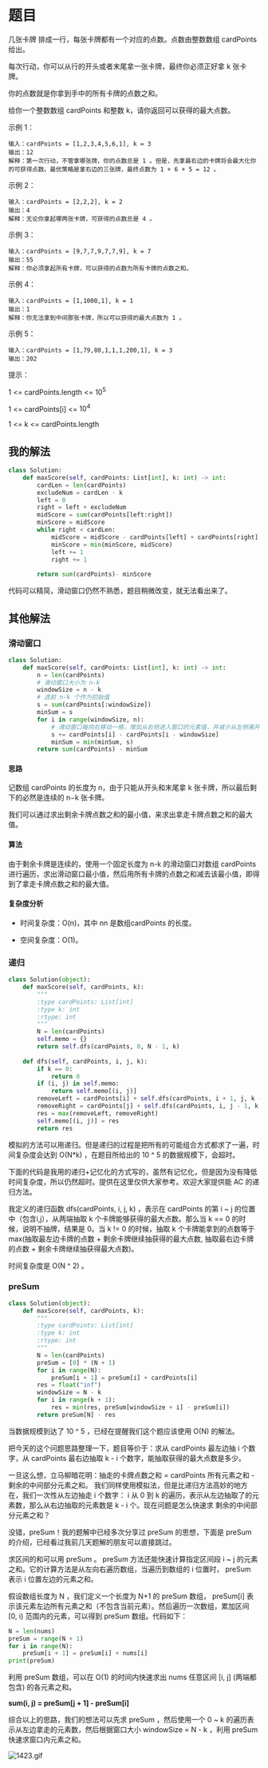 # 题目

几张卡牌 排成一行，每张卡牌都有一个对应的点数。点数由整数数组 cardPoints 给出。

每次行动，你可以从行的开头或者末尾拿一张卡牌，最终你必须正好拿 k 张卡牌。

你的点数就是你拿到手中的所有卡牌的点数之和。

给你一个整数数组 cardPoints 和整数 k，请你返回可以获得的最大点数。

示例 1：

```
输入：cardPoints = [1,2,3,4,5,6,1], k = 3
输出：12
解释：第一次行动，不管拿哪张牌，你的点数总是 1 。但是，先拿最右边的卡牌将会最大化你的可获得点数。最优策略是拿右边的三张牌，最终点数为 1 + 6 + 5 = 12 。
```


示例 2：

```
输入：cardPoints = [2,2,2], k = 2
输出：4
解释：无论你拿起哪两张卡牌，可获得的点数总是 4 。
```


示例 3：

```
输入：cardPoints = [9,7,7,9,7,7,9], k = 7
输出：55
解释：你必须拿起所有卡牌，可以获得的点数为所有卡牌的点数之和。
```


示例 4：

```
输入：cardPoints = [1,1000,1], k = 1
输出：1
解释：你无法拿到中间那张卡牌，所以可以获得的最大点数为 1 。 
```


示例 5：

```
输入：cardPoints = [1,79,80,1,1,1,200,1], k = 3
输出：202
```


提示：

1 <= cardPoints.length <= $10^5$

1 <= cardPoints[i] <= $10^4$

1 <= k <= cardPoints.length

## 我的解法

```python
class Solution:
    def maxScore(self, cardPoints: List[int], k: int) -> int:
        cardLen = len(cardPoints)
        excludeNum = cardLen - k
        left = 0
        right = left + excludeNum
        midScore = sum(cardPoints[left:right])
        minScore = midScore
        while right < cardLen:
            midScore = midScore - cardPoints[left] + cardPoints[right]
            minScore = min(minScore, midScore)
            left += 1
            right += 1
            
        return sum(cardPoints)- minScore
```

代码可以精简，滑动窗口仍然不熟悉，题目稍微改变，就无法看出来了。

## 其他解法

### 滑动窗口

```python
class Solution:
    def maxScore(self, cardPoints: List[int], k: int) -> int:
        n = len(cardPoints)
        # 滑动窗口大小为 n-k
        windowSize = n - k
        # 选前 n-k 个作为初始值
        s = sum(cardPoints[:windowSize])
        minSum = s
        for i in range(windowSize, n):
            # 滑动窗口每向右移动一格，增加从右侧进入窗口的元素值，并减少从左侧离开窗口的元素值
            s += cardPoints[i] - cardPoints[i - windowSize]
            minSum = min(minSum, s)
        return sum(cardPoints) - minSum
```

#### 思路

记数组 cardPoints 的长度为 n，由于只能从开头和末尾拿 k 张卡牌，所以最后剩下的必然是连续的 n−k 张卡牌。

我们可以通过求出剩余卡牌点数之和的最小值，来求出拿走卡牌点数之和的最大值。

#### 算法

由于剩余卡牌是连续的，使用一个固定长度为 n-k 的滑动窗口对数组 cardPoints 进行遍历，求出滑动窗口最小值，然后用所有卡牌的点数之和减去该最小值，即得到了拿走卡牌点数之和的最大值。

#### 复杂度分析

- 时间复杂度：O(n)，其中 nn 是数组cardPoints 的长度。

- 空间复杂度：O(1)。


### 递归

```python
class Solution(object):
    def maxScore(self, cardPoints, k):
        """
        :type cardPoints: List[int]
        :type k: int
        :rtype: int
        """
        N = len(cardPoints)
        self.memo = {}
        return self.dfs(cardPoints, 0, N - 1, k)
    
    def dfs(self, cardPoints, i, j, k):
        if k == 0:
            return 0
        if (i, j) in self.memo:
            return self.memo[(i, j)]
        removeLeft = cardPoints[i] + self.dfs(cardPoints, i + 1, j, k - 1)
        removeRight = cardPoints[j] + self.dfs(cardPoints, i, j - 1, k - 1)
        res = max(removeLeft, removeRight)
        self.memo[(i, j)] = res
        return res
```

模拟的方法可以用递归。但是递归的过程是把所有的可能组合方式都求了一遍，时间复杂度会达到 O(N*k) ，在题目所给出的 10 ^ 5 的数据规模下，会超时。

下面的代码是我用的递归+记忆化的方式写的，虽然有记忆化，但是因为没有降低时间复杂度，所以仍然超时。提供在这里仅供大家参考。欢迎大家提供能 AC 的递归方法。

我定义的递归函数 dfs(cardPoints, i, j, k) ，表示在 cardPoints 的第 i ~ j 的位置中（包含i,j），从两端抽取 k 个卡牌能够获得的最大点数。那么当 k == 0 的时候，说明不抽牌，结果是 0。当 k != 0 的时候，抽取 k 个卡牌能拿到的点数等于 max(抽取最左边卡牌的点数 + 剩余卡牌继续抽获得的最大点数, 抽取最右边卡牌的点数 + 剩余卡牌继续抽获得最大点数)。

时间复杂度是 O(N ^ 2) 。

### preSum

```python
class Solution(object):
    def maxScore(self, cardPoints, k):
        """
        :type cardPoints: List[int]
        :type k: int
        :rtype: int
        """
        N = len(cardPoints)
        preSum = [0] * (N + 1)
        for i in range(N):
            preSum[i + 1] = preSum[i] + cardPoints[i]
        res = float("inf")
        windowSize = N - k
        for i in range(k + 1):
            res = min(res, preSum[windowSize + i] - preSum[i])
        return preSum[N] - res
```

当数据规模到达了 10 ^ 5 ，已经在提醒我们这个题应该使用 O(N) 的解法。

把今天的这个问题思路整理一下，题目等价于：求从 cardPoints 最左边抽 i 个数字，从 cardPoints 最右边抽取 k - i 个数字，能抽取获得的最大点数是多少。

一旦这么想，立马柳暗花明：抽走的卡牌点数之和 = cardPoints 所有元素之和 - 剩余的中间部分元素之和。
我们同样使用模拟法，但是比递归方法高妙的地方在，我们一次性从左边抽走 i 个数字： i 从 0 到 k 的遍历，表示从左边抽取了的元素数，那么从右边抽取的元素数是 k - i 个。现在问题是怎么快速求 剩余的中间部分元素之和？

没错，preSum！我的题解中已经多次分享过 preSum 的思想，下面是 preSum 的介绍，已经看过我前几天题解的朋友可以直接跳过。

求区间的和可以用 preSum 。 preSum 方法还能快速计算指定区间段 i ~ j 的元素之和。它的计算方法是从左向右遍历数组，当遍历到数组的 i 位置时， preSum 表示 i 位置左边的元素之和。

假设数组长度为 N ，我们定义一个长度为 N+1 的 preSum 数组， preSum[i] 表示该元素左边所有元素之和（不包含当前元素）。然后遍历一次数组，累加区间 [0, i) 范围内的元素，可以得到 preSum 数组。代码如下：

```python
N = len(nums)
preSum = range(N + 1)
for i in range(N):
    preSum[i + 1] = preSum[i] + nums[i]
print(preSum)
```

利用 preSum 数组，可以在 O(1) 的时间内快速求出 nums 任意区间 [i, j]  (两端都包含) 的各元素之和。

**sum(i, j) = preSum[j + 1] - preSum[i]**

综合以上的思路，我们的想法可以先求 preSum ，然后使用一个 0 ~ k 的遍历表示从左边拿走的元素数，然后根据窗口大小 windowSize = N - k ，利用 preSum 快速求窗口内元素之和。

![1423.gif](https://pic.leetcode-cn.com/1612581190-ebDyPC-1423.gif)